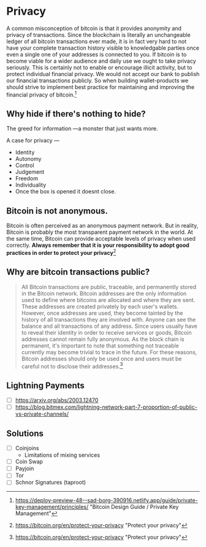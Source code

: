 # Privacy

A common misconception of bitcoin is that it provides anonymity and privacy of transactions. Since the blockchain is literally an unchangeable ledger of all bitcoin transactions ever made, it is in fact very hard to not have your complete transaction history visible to knowledgable parties once even a single one of your addresses is connected to you. If bitcoin is to become viable for a wider audience and daily use we ought to take privacy seriously. This is certainly not to enable or encourage illicit activity, but to protect individual financial privacy. We would not accept our bank to publish our financial transactions publicly. So when building wallet-products we should strive to implement best practice for maintaining and improving the financial privacy of bitcoin.[^2]

## Why hide if there's nothing to hide?

The greed for information —a monster that just wants more.

A case for privacy — 

- Identity
- Autonomy
- Control
- Judgement
- Freedom
- Individuality
- Once the box is opened it doesnt close.

## Bitcoin is not anonymous.

Bitcoin is often perceived as an anonymous payment network. But in reality, Bitcoin is probably the most transparent payment network in the world. At the same time, Bitcoin can provide acceptable levels of privacy when used correctly. **Always remember that it is your responsibility to adopt good practices in order to protect your privacy**[^1]

## Why are bitcoin transactions public?

> All Bitcoin transactions are public, traceable, and permanently stored in the Bitcoin network. Bitcoin addresses are the only information used to define where bitcoins are allocated and where they are sent. These addresses are created privately by each user's wallets. However, once addresses are used, they become tainted by the history of all transactions they are involved with. Anyone can see the balance and all transactions of any address. Since users usually have to reveal their identity in order to receive services or goods, Bitcoin addresses cannot remain fully anonymous. As the block chain is permanent, it's important to note that something not traceable currently may become trivial to trace in the future. For these reasons, Bitcoin addresses should only be used once and users must be careful not to disclose their addresses.[^1]

## Lightning Payments

- [ ] https://arxiv.org/abs/2003.12470
- [ ] https://blog.bitmex.com/lightning-network-part-7-proportion-of-public-vs-private-channels/

## Solutions

- [ ] Coinjoins
  - Limitations of mixing services
- [ ] Coin Swap
- [ ] Payjoin
- [ ] Tor
- [ ] Schnor Signatures (taproot)

[^1]: https://bitcoin.org/en/protect-your-privacy "Protect your privacy"
[^2]: https://deploy-preview-48--sad-borg-390916.netlify.app/guide/private-key-management/principles/ "Bitcoin Design Guide / Private Key Management"